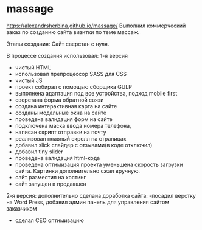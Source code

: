 # massage
 https://alexandrsherbina.github.io/massage/
Выполнил коммерческий заказ по созданию сайта визитки по теме массаж.


Этапы создания: 
Сайт сверстан с нуля.

В процессе создания использовал:
1-я версия
- чистый HTML 
- использовал препроцессор SASS для CSS
- чистый JS
- проект собирал с помощью сборщика GULP 
- выполнена адаптация под все устройства, подход mobile first
- сверстана форма обратной связи
- создана интерактивная карта на сайте
- созданы модальные окна на сайте
- проведена валидация форм на сайте
- подключена маска ввода номера телефона,
- написан скрипт отправки на почту
- реализован плавный скролл на страницах
- добавил slick слайдер с отзывами(в коде отключил)
- добавил tiny slider
- проведена валидация html-кода
- проведена оптимизация проекта уменьшена скорость загрузки сайта. Картинки дополнительно сжал вручную.
- сайт разместил на хостинг 
- сайт запущен в продакшен

2-я версия:
дополнительно сделана доработка сайта:
-посадил верстку на Word Press, добавил админ панель
 для управления сайтом заказчиком
- сделал СЕО оптимизацию

